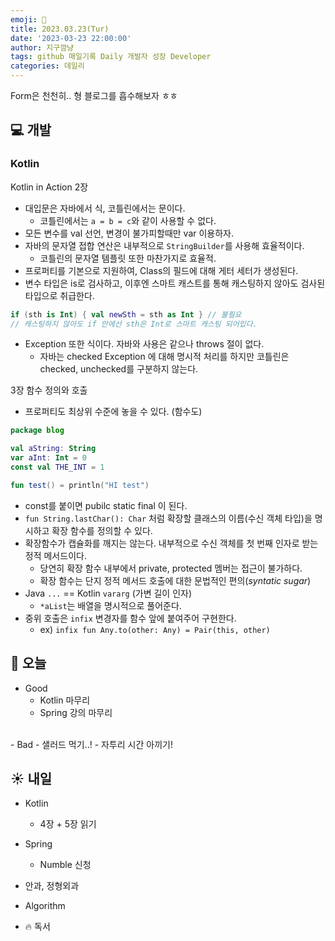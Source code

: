 ```yaml
---
emoji: 🌱
title: 2023.03.23(Tur)
date: '2023-03-23 22:00:00'
author: 지구깜냥
tags: github 매일기록 Daily 개발자 성장 Developer
categories: 데일리
---
```

Form은 천천히.. 형 블로그를 흡수해보자 ㅎㅎ

## 💻 개발
### Kotlin
Kotlin in Action 2장
- 대입문은 자바에서 식, 코틀린에서는 문이다.
  - 코틀린에서는 `a = b = c`와 같이 사용할 수 없다.
- 모든 변수를 val 선언, 변경이 불가피할때만 var 이용하자.
- 자바의 문자열 접합 연산은 내부적으로 `StringBuilder`를 사용해 효율적이다.
  - 코틀린의 문자열 템플릿 또한 마찬가지로 효율적.
- 프로퍼티를 기본으로 지원하여, Class의 필드에 대해 게터 세터가 생성된다.
- 변수 타입은 is로 검사하고, 이후엔 스마트 캐스트를 통해 캐스팅하지 않아도 검사된 타입으로 취급한다.
```kotlin
if (sth is Int) { val newSth = sth as Int } // 불필요
// 캐스팅하지 않아도 if 안에선 sth은 Int로 스마트 캐스팅 되어있다.
```
- Exception 또한 식이다. 자바와 사용은 같으나 throws 절이 없다.
  - 자바는 checked Exception 에 대해 명시적 처리를 하지만 코틀린은 checked, unchecked를 구분하지 않는다.

3장 함수 정의와 호출
- 프로퍼티도 최상위 수준에 놓을 수 있다. (함수도)
```kotlin
package blog

val aString: String
var aInt: Int = 0
const val THE_INT = 1

fun test() = println("HI test")
```
- const를 붙이면 pubilc static final 이 된다.
- `fun String.lastChar(): Char` 처럼 확장할 클래스의 이름(수신 객체 타입)을 명시하고 확장 함수를 정의할 수 있다.
- 확장함수가 캡슐화를 깨지는 않는다. 내부적으로 수신 객체를 첫 번째 인자로 받는 정적 메서드이다.
  - 당연히 확장 함수 내부에서 private, protected 멤버는 접근이 불가하다.
  - 확장 함수는 단지 정적 메서드 호출에 대한 문법적인 편의(_syntatic sugar_)
- Java `...` == Kotlin `vararg` (가변 길이 인자)
  - `*aList`는 배열을 명시적으로 풀어준다.
- 중위 호출은 `infix` 변경자를 함수 앞에 붙여주어 구현한다.
  - ex) `infix fun Any.to(other: Any) = Pair(this, other)`


## 🌙 오늘
- Good
  - Kotlin 마무리
  - Spring 강의 마무리
<br>
- Bad
  - 샐러드 먹기..!
  - 자투리 시간 아끼기!

## ☀️ 내일
- Kotlin
  - 4장 + 5장 읽기
- Spring
  - Numble 신청
- 안과, 정형외과
  
- Algorithm
- 🔥 독서
